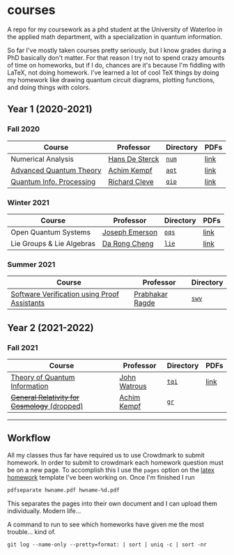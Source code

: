 # courses

A repo for my coursework as a phd student at the University of Waterloo in the applied math department, with a specialization in quantum information.

So far I've mostly taken courses pretty seriously, but I know grades during a PhD basically don't matter. For that reason I try not to spend crazy amounts of time on homeworks, but if I do, chances are it's because I'm fiddling with LaTeX, not doing homework. I've learned a lot of cool TeX things by doing my homework like drawing quantum circuit diagrams, plotting functions, and doing things with colors.

## Year 1 (2020-2021)

### Fall 2020

| Course                                                                                                                                     | Professor                                                       | Directory      | PDFs                                                          |
| ------------------------------------------------------------------------------------------------------------------------------------------ | --------------------------------------------------------------- | -------------- | ------------------------------------------------------------- |
| Numerical Analysis                                                                                                                         | [Hans De Sterck](http://www.hansdesterck.net/)                  | [`num`](./num) | [link](https://natestemen.xyz/latex/numerical-analysis/)      |
| [Advanced Quantum Theory](https://uwaterloo.ca/physics-of-information-lab/teaching/advanced-quantum-theory-amath-473673-phys454-fall-2020) | [Achim Kempf](https://uwaterloo.ca/physics-of-information-lab/) | [`aqt`](.aqt)  | [link](https://natestemen.xyz/latex/quantum-theory/)          |
| [Quantum Info. Processing](http://cleve.iqc.uwaterloo.ca/qic710/index.html)                                                                | [Richard Cleve](http://cleve.iqc.uwaterloo.ca/)                 | [`qip`](./qip) | [link](https://natestemen.xyz/latex/quantum-info-processing/) |

### Winter 2021

| Course                    | Professor                                                                    | Directory      | PDFs                                                       |
| ------------------------- | ---------------------------------------------------------------------------- | -------------- | ---------------------------------------------------------- |
| Open Quantum Systems      | [Joseph Emerson](https://services.iqc.uwaterloo.ca/people/profile/jemerson/) | [`oqs`](./oqs) | [link](https://natestemen.xyz/latex/open-quantum-systems/) |
| Lie Groups & Lie Algebras | [Da Rong Cheng](https://sites.google.com/view/daren-cheng)                   | [`lie`](./lie) | [link](https://natestemen.xyz/latex/lie-theory/)           |

### Summer 2021

| Course                                                                                | Professor                                            | Directory      |
| ------------------------------------------------------------------------------------- | ---------------------------------------------------- | -------------- |
| [Software Verification using Proof Assistants](https://cs.uwaterloo.ca/~plragde/747/) | [Prabhakar Ragde](https://cs.uwaterloo.ca/~plragde/) | [`swv`](./swv) |

## Year 2 (2021-2022)

### Fall 2021

| Course                                                                                                                                 | Professor                                                       | Directory      | PDFs                                                         |
| -------------------------------------------------------------------------------------------------------------------------------------- | --------------------------------------------------------------- | -------------- | ------------------------------------------------------------ |
| [Theory of Quantum Information](https://cs.uwaterloo.ca/~watrous/TQI/)                                                                 | [John Watrous](https://cs.uwaterloo.ca/~watrous/)               | [`tqi`](./tqi) | [link](https://natestemen.xyz/latex/theory-of-quantum-info/) |
| [~~General Relativity for Cosmology~~ (dropped)](https://uwaterloo.ca/poi/teaching/general-relativity-cosmology-amath875phys786-f2021) | [Achim Kempf](https://uwaterloo.ca/physics-of-information-lab/) | [`gr`](./gr)   |                                                              |

---

## Workflow

All my classes thus far have required us to use Crowdmark to submit homework. In order to submit to crowdmark each homework question must be on a new page. To accomplish this I use the `pages` option on the [latex homework](https://github.com/natestemen/latex-homework/) template I've been working on. Once I'm finished I run

```bash
pdfseparate hwname.pdf hwname-%d.pdf
```

This separates the pages into their own document and I can upload them individually. Modern life...

A command to run to see which homeworks have given me the most trouble... kind of.

```
git log --name-only --pretty=format: | sort | uniq -c | sort -nr
```
